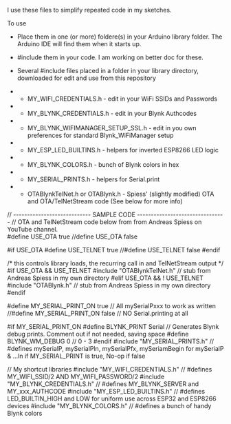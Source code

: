 I use these files to simplify repeated code in my sketches. 

To use
* Place them in one (or more) foldere(s) in your Arduino library folder. The Arduino IDE will find them when it starts up. 
* #include them in your code. I am working on better doc for these.  


* Several #include files placed in a folder in your library directory, downloaded for edit and use from this repository
* * MY_WIFI_CREDENTIALS.h - edit in your WiFi SSIDs and Passwords
* * MY_BLYNK_CREDENTIALS.h - edit in your Blynk Authcodes 
* * MY_BLYNK_WIFIMANAGER_SETUP_SSL.h - edit in you own preferences for standard Blynk_WiFiManager setup
* * MY_ESP_LED_BUILTINS.h - helpers for inverted ESP8266 LED logic
* * MY_BLYNK_COLORS.h - bunch of Blynk colors in hex
* * MY_SERIAL_PRINTS.h - helpers for Serial.print
* * OTABlynkTelNet.h or OTABlynk.h - Spiess' (slightly modified) OTA and OTA/TelNetStream code (See below for more info)


// ----------------------------  SAMPLE CODE --------------------------------
// OTA and TelNetStream code below from from Andreas Spiess on YouTube channel.  
#define USE_OTA true
//define USE_OTA false

#if USE_OTA
  #define USE_TELNET true
  //#define USE_TELNET false
#endif

/* this controls library loads, the recurring call in <loop> and TelNetStream output */
#if USE_OTA && USE_TELNET
  #include "OTABlynkTelNet.h"      // stub from Andreas Spiess in my own directory
#elif USE_OTA && ! USE_TELNET
  #include "OTABlynk.h"            // stub from Andreas Spiess in my own directory
#endif




#define MY_SERIAL_PRINT_ON true    // All mySerialPxxx to work as written
//#define MY_SERIAL_PRINT_ON false   // NO Serial.printing at all

#if MY_SERIAL_PRINT_ON
  #define BLYNK_PRINT       Serial // Generates Blynk debug prints. Comment out if not needed, saving space 
  #define BLYNK_WM_DEBUG    0      // 0 - 3
#endif
#include "MY_SERIAL_PRINTS.h"      // #defines mySerialP, mySerialPln, mySerialPfx, mySeriamBegin for mySerialP & ...ln if MY_SERIAL_PRINT is true, No-op if false




// My shortcut libraries
#include "MY_WIFI_CREDENTIALS.h"   // #defines MY_WIFI_SSID/2 AND MY_WIFI_PASSWORD/2
#include "MY_BLYNK_CREDENTIALS.h"  // #defines MY_BLYNK_SERVER and MY_xxx_AUTHCODE
#include "MY_ESP_LED_BUILTINS.h"   // #defines LED_BUILTIN_HIGH and LOW for uniform use across ESP32 and ESP8266 devices
#include "MY_BLYNK_COLORS.h"       // #defines a bunch of handy Blynk colors

